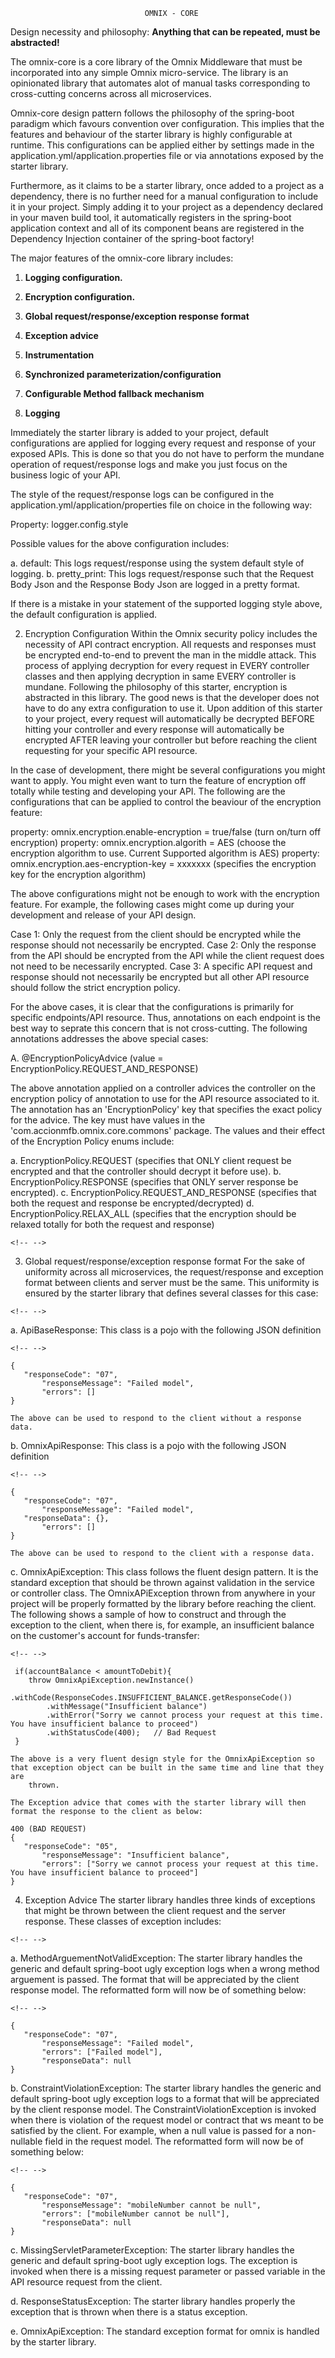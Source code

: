                                   OMNIX - CORE

Design necessity and philosophy: **Anything that can be repeated, must be
abstracted!**

The omnix-core is a core library of the Omnix Middleware that must be
incorporated into any simple Omnix micro-service. The library is an
opinionated library that automates alot of manual tasks corresponding to
cross-cutting concerns across all microservices.

Omnix-core design pattern follows the philosophy of the spring-boot
paradigm which favours convention over configuration. This implies that
the features and behaviour of the starter library is highly configurable
at runtime. This configurations can be applied either by settings made
in the application.yml/application.properties file or via annotations
exposed by the starter library.

Furthermore, as it claims to be a starter library, once added to a
project as a dependency, there is no further need for a manual
configuration to include it in your project. Simply adding it to your
project as a dependency declared in your maven build tool, it
automatically registers in the spring-boot application context and all
of its component beans are registered in the Dependency Injection
container of the spring-boot factory!

The major features of the omnix-core library includes:

1.  **Logging configuration.**

2.  **Encryption configuration.**

3.  **Global request/response/exception response format**

4.  **Exception advice**

5.  **Instrumentation**

6.  **Synchronized parameterization/configuration**

7.  **Configurable Method fallback mechanism**

8.  **Logging**

Immediately the starter library is added to your project, default
configurations are applied for logging every request and response of
your exposed APIs. This is done so that you do not have to perform the
mundane operation of request/response logs and make you just focus on
the business logic of your API.

The style of the request/response logs can be configured in the
application.yml/application/properties file on choice in the following
way:

Property: logger.config.style

Possible values for the above configuration includes:

a.  default: This logs request/response using the system default style
    of logging.
b.  pretty_print: This logs request/response such that the Request Body
    Json and the Response Body Json are logged in a pretty format.

If there is a mistake in your statement of the supported logging style
above, the default configuration is applied.

2.  Encryption Configuration Within the Omnix security policy includes
    the necessity of API contract encryption. All requests and responses
    must be encrypted end-to-end to prevent the man in the middle
    attack. This process of applying decryption for every request in
    EVERY controller classes and then applying decryption in same EVERY
    controller is mundane. Following the philosophy of this starter,
    encryption is abstracted in this library. The good news is that the
    developer does not have to do any extra configuration to use it.
    Upon addition of this starter to your project, every request will
    automatically be decrypted BEFORE hitting your controller and every
    response will automatically be encrypted AFTER leaving your
    controller but before reaching the client requesting for your
    specific API resource.

In the case of development, there might be several configurations you
might want to apply. You might even want to turn the feature of
encryption off totally while testing and developing your API. The
following are the configurations that can be applied to control the
beaviour of the encryption feature:

property: omnix.encryption.enable-encryption = true/false (turn on/turn
off encryption) property: omnix.encryption.algorith = AES (choose the
encryption algorithm to use. Current Supported algorithm is AES)
property: omnix.encryption.aes-encryption-key = xxxxxxx (specifies the
encryption key for the encryption algorithm)

The above configurations might not be enough to work with the encryption
feature. For example, the following cases might come up during your
development and release of your API design.

Case 1: Only the request from the client should be encrypted while the
response should not necessarily be encrypted. Case 2: Only the response
from the API should be encrypted from the API while the client request
does not need to be necessarily encrypted. Case 3: A specific API
request and response should not necessarily be encrypted but all other
API resource should follow the strict encryption policy.

For the above cases, it is clear that the configurations is primarily
for specific endpoints/API resource. Thus, annotations on each endpoint
is the best way to seprate this concern that is not cross-cutting. The
following annotations addresses the above special cases:

A. @EncryptionPolicyAdvice (value =
EncryptionPolicy.REQUEST_AND_RESPONSE)

The above annotation applied on a controller advices the controller on
the encryption policy of annotation to use for the API resource
associated to it. The annotation has an 'EncryptionPolicy' key that
specifies the exact policy for the advice. The key must have values in
the 'com.accionmfb.omnix.core.commons' package. The values and their
effect of the Encryption Policy enums include:

a.  EncryptionPolicy.REQUEST (specifies that ONLY client request be
    encrypted and that the controller should decrypt it before use).
b.  EncryptionPolicy.RESPONSE (specifies that ONLY server response be
    encrypted).
c.  EncryptionPolicy.REQUEST_AND_RESPONSE (specifies that both the
    request and response be encrypted/decrypted)
d.  EncryptionPolicy.RELAX_ALL (specifies that the encryption should be
    relaxed totally for both the request and response)

```{=html}
<!-- -->
```
3.  Global request/response/exception response format For the sake of
    uniformity across all microservices, the request/response and
    exception format between clients and server must be the same. This
    uniformity is ensured by the starter library that defines several
    classes for this case:

```{=html}
<!-- -->
```
a.  ApiBaseResponse: This class is a pojo with the following JSON
    definition

```{=html}
<!-- -->
```
    {
       "responseCode": "07",
           "responseMessage": "Failed model",
           "errors": []
    }

    The above can be used to respond to the client without a response data.

b.  OmnixApiResponse: This class is a pojo with the following JSON
    definition

```{=html}
<!-- -->
```
    {
       "responseCode": "07",
           "responseMessage": "Failed model",
       "responseData": {},
           "errors": []
    }

    The above can be used to respond to the client with a response data.

c.  OmnixApiException: This class follows the fluent design pattern. It
    is the standard exception that should be thrown against validation
    in the service or controller class. The OmnixAPiException thrown
    from anywhere in your project will be properly formatted by the
    library before reaching the client. The following shows a sample of
    how to construct and through the exception to the client, when there
    is, for example, an insufficient balance on the customer's account
    for funds-transfer:

```{=html}
<!-- -->
```
     if(accountBalance < amountToDebit){
        throw OmnixApiException.newInstance()
            .withCode(ResponseCodes.INSUFFICIENT_BALANCE.getResponseCode())
            .withMessage("Insufficient balance")
            .withError("Sorry we cannot process your request at this time. You have insufficient balance to proceed")
            .withStatusCode(400);   // Bad Request
     }

    The above is a very fluent design style for the OmnixApiException so that exception object can be built in the same time and line that they are
        thrown.

    The Exception advice that comes with the starter library will then format the response to the client as below:

    400 (BAD REQUEST)
    {
       "responseCode": "05",
           "responseMessage": "Insufficient balance",
           "errors": ["Sorry we cannot process your request at this time. You have insufficient balance to proceed"]
    }

4.  Exception Advice The starter library handles three kinds of
    exceptions that might be thrown between the client request and the
    server response. These classes of exception includes:

```{=html}
<!-- -->
```
a.  MethodArguementNotValidException: The starter library handles the
    generic and default spring-boot ugly exception logs when a wrong
    method arguement is passed. The format that will be appreciated by
    the client response model. The reformatted form will now be of
    something below:

```{=html}
<!-- -->
```
    {
       "responseCode": "07",
           "responseMessage": "Failed model",
           "errors": ["Failed model"],
           "responseData": null
    }

b.  ConstraintViolationException: The starter library handles the
    generic and default spring-boot ugly exception logs to a format that
    will be appreciated by the client response model. The
    ConstraintViolationException is invoked when there is violation of
    the request model or contract that ws meant to be satisfied by the
    client. For example, when a null value is passed for a non-nullable
    field in the request model. The reformatted form will now be of
    something below:

```{=html}
<!-- -->
```
    {
       "responseCode": "07",
           "responseMessage": "mobileNumber cannot be null",
           "errors": ["mobileNumber cannot be null"],
           "responseData": null
    }

c.  MissingServletParameterException: The starter library handles the
    generic and default spring-boot ugly exception logs. The exception
    is invoked when there is a missing request parameter or passed
    variable in the API resource request from the client.

d.  ResponseStatusException: The starter library handles properly the
    exception that is thrown when there is a status exception.

e.  OmnixApiException: The standard exception format for omnix is
    handled by the starter library.
